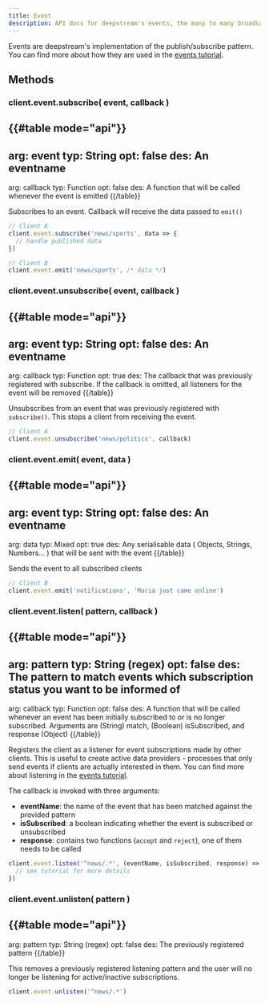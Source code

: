 ```yaml
---
title: Event
description: API docs for deepstream's events, the many to many broadcasting mechanism
---
```


Events are deepstream's implementation of the publish/subscribe pattern. You can find more about how they are used in the [events tutorial](/tutorials/core/pubsub-events/).

## Methods

### client.event.subscribe( event, callback )
{{#table mode="api"}}
-
  arg: event
  typ: String
  opt: false
  des: An eventname
-
  arg: callback
  typ: Function
  opt: false
  des: A function that will be called whenever the event is emitted
{{/table}}

Subscribes to an event. Callback will receive the data passed to `emit()`

```javascript
// Client A
client.event.subscribe('news/sports', data => {
  // handle published data
})

// Client B
client.event.emit('news/sports', /* data */)
```

### client.event.unsubscribe( event, callback )
{{#table mode="api"}}
-
  arg: event
  typ: String
  opt: false
  des: An eventname
-
  arg: callback
  typ: Function
  opt: true
  des: The callback that was previously registered with subscribe. If the callback is omitted, all listeners for the event will be removed
{{/table}}

Unsubscribes from an event that was previously registered with `subscribe()`. This stops a client from receiving the event.

```javascript
// Client A
client.event.unsubscribe('news/politics', callback)
```

### client.event.emit( event, data )
{{#table mode="api"}}
-
  arg: event
  typ: String
  opt: false
  des: An eventname
-
  arg: data
  typ: Mixed
  opt: true
  des: Any serialisable data ( Objects, Strings, Numbers... ) that will be sent with the event
{{/table}}

Sends the event to all subscribed clients

```javascript
// Client B
client.event.emit('notifications', 'Maria just came online')
```

### client.event.listen( pattern, callback )
{{#table mode="api"}}
-
  arg: pattern
  typ: String (regex)
  opt: false
  des: The pattern to match events which subscription status you want to be informed of
-
  arg: callback
  typ: Function
  opt: false
  des: A function that will be called whenever an event has been initially subscribed to or is no longer subscribed. Arguments are (String) match, (Boolean) isSubscribed, and response (Object)
{{/table}}

Registers the client as a listener for event subscriptions made by other clients. This is useful to create active data providers - processes that only send events if clients are actually interested in them. You can find more about listening in the [events tutorial](/tutorials/core/pubsub-events/#how-to-listen-for-event-subscriptions).

The callback is invoked with three arguments:
- **eventName**: the name of the event that has been matched against the provided pattern
- **isSubscribed**: a boolean indicating whether the event is subscribed or unsubscribed
- **response**: contains two functions (`accept` and `reject`), one of them needs to be called

```javascript
client.event.listen('^news/.*', (eventName, isSubscribed, response) => {
  // see tutorial for more details
})
```

### client.event.unlisten( pattern )
{{#table mode="api"}}
-
  arg: pattern
  typ: String (regex)
  opt: false
  des: The previously registered pattern
{{/table}}

This removes a previously registered listening pattern and the user will no longer be listening for active/inactive subscriptions.

```javascript
client.event.unlisten('^news/.*')
```
